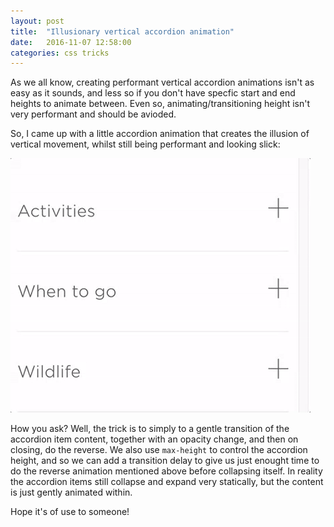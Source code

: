 ```yaml
---
layout: post
title:  "Illusionary vertical accordion animation"
date:   2016-11-07 12:58:00
categories: css tricks 
---
```


As we all know, creating performant vertical accordion animations isn't as easy as it sounds, and less so if you don't have specfic start and end heights to animate between. Even so, animating/transitioning height isn't very performant and should be avioded. 

So, I came up with a little accordion animation that creates the illusion of vertical movement, whilst still being performant and looking slick:

<img src="/assets/gif/accordion-demo.gif" alt="Accordion demo" />

How you ask? Well, the trick is to simply to a gentle transition of the accordion item content, together with an opacity change, and then on closing, do the reverse. We also use `max-height` to control the accordion height, and so we can add a transition delay to give us just enought time to do the reverse animation mentioned above before collapsing itself. In reality the accordion items still collapse and expand very statically, but the content is just gently animated within.

Hope it's of use to someone!

